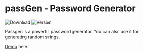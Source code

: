 

passGen - Password Generator
====

![Download](http://img.shields.io/badge/download-2.953%20kb-blue.svg) ![Version](http://img.shields.io/badge/version-1.0.0-brightgreen.svg) 

Passgen is a powerful password generator. You can also use it for generating random strings.

[Demo](http://alisentas.github.io/passGen/) here.